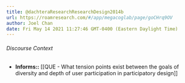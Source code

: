 ```yaml
---
title: @dachteraResearchResearchDesign2014b
url: https://roamresearch.com/#/app/megacoglab/page/goCHrq9OV
author: Joel Chan
date: Fri May 14 2021 11:27:46 GMT-0400 (Eastern Daylight Time)
---
```




###### Discourse Context

- **Informs::** [[QUE - What tension points exist between the goals of diversity and depth of user participation in participatory design]]
